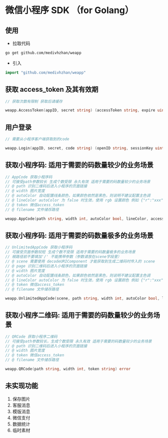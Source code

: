 # 微信小程序 SDK （for Golang）

## 使用

- 拉取代码

```sh
go get github.com/medivhzhan/weapp
```

- 引入

```go
import "github.com/medivhzhan/weapp"
```

## 获取 access_token 及其有效期

```go
// 获取次数有限制 获取后请缓存

weapp.AccessToken(appID, secret string) (accessToken string, expire uint, err error)

```

## 用户登录

```go
// 需要从小程序客户端获取到的code

weapp.Login(appID, secret, code string) (openID string, sessionKey uint, err error)

```

## 获取小程序码: 适用于需要的码数量较少的业务场景

```go
// AppCode 获取小程序码
// 可接受path参数较长 生成个数受限 永久有效 适用于需要的码数量较少的业务场景
// @ path 识别二维码后进入小程序的页面链接
// @ width 图片宽度
// @ autoColor 自动配置线条颜色，如果颜色依然是黑色，则说明不建议配置主色调
// @ lineColor autoColor 为 false 时生效，使用 rgb 设置颜色 例如 {"r":"xxx","g":"xxx","b":"xxx"},十进制表示
// @ token 微信access_token
// @ filename 文件储存路径

weapp.AppCode(path string, width int, autoColor bool, lineColor, accessToken, filename string) error

```

## 获取小程序码: 适用于需要的码数量极多的业务场景

```go
// UnlimitedAppCode 获取小程序码
// 可接受页面参数较短 生成个数不受限 适用于需要的码数量极多的业务场景
// 根路径前不要填加'/' 不能携带参数（参数请放在scene字段里）
// @ scene 需要使用 decodeURIComponent 才能获取到生成二维码时传入的 scene
// @ page 识别二维码后进入小程序的页面链接
// @ width 图片宽度
// @ autoColor 自动配置线条颜色，如果颜色依然是黑色，则说明不建议配置主色调
// @ lineColor autoColor 为 false 时生效，使用 rgb 设置颜色 例如 {"r":"xxx","g":"xxx","b":"xxx"},十进制表示
// @ token 微信access_token
// @ filename 文件储存路径

weapp.UnlimitedAppCode(scene, path string, width int, autoColor bool, lineColor, accessToken string) error

```

## 获取小程序二维码: 适用于需要的码数量较少的业务场景

```go
// QRCode 获取小程序二维码
// 可接受path参数较长，生成个数受限 永久有效 适用于需要的码数量较少的业务场景
// @ path 识别二维码后进入小程序的页面链接
// @ width 图片宽度
// @ token 微信access_token
// @ filename 文件储存路径

weapp.QRCode(path string, width int, token string) error

```

## 未实现功能

1. 保存图片
1. 客服消息
1. 模版消息
1. 微信支付
1. 数据统计
1. 临时素材
